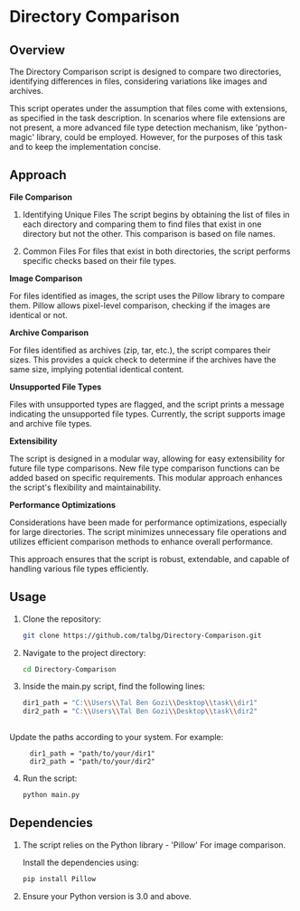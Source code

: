 

# Directory Comparison

## Overview
The Directory Comparison script is designed to compare two directories, identifying differences in files, considering variations like images and archives.

This script operates under the assumption that files come with extensions, as specified in the task description. 
In scenarios where file extensions are not present, a more advanced file type detection mechanism, like 'python-magic' library, could be employed. However, for the purposes of this task and to keep the implementation concise.

## Approach

**File Comparison**
1. Identifying Unique Files
The script begins by obtaining the list of files in each directory and comparing them to find files that exist in one directory but not the other. This comparison is based on file names.

2. Common Files
For files that exist in both directories, the script performs specific checks based on their file types.


**Image Comparison**

For files identified as images, the script uses the Pillow library to compare them. Pillow allows pixel-level comparison, checking if the images are identical or not.


**Archive Comparison**

For files identified as archives (zip, tar, etc.), the script compares their sizes. This provides a quick check to determine if the archives have the same size, implying potential identical content.


**Unsupported File Types**

Files with unsupported types are flagged, and the script prints a message indicating the unsupported file types. Currently, the script supports image and archive file types.


**Extensibility**

The script is designed in a modular way, allowing for easy extensibility for future file type comparisons. New file type comparison functions can be added based on specific requirements. This modular approach enhances the script's flexibility and maintainability.


**Performance Optimizations**

Considerations have been made for performance optimizations, especially for large directories. The script minimizes unnecessary file operations and utilizes efficient comparison methods to enhance overall performance.

This approach ensures that the script is robust, extendable, and capable of handling various file types efficiently.

## Usage

1. Clone the repository:

   ```bash
   git clone https://github.com/talbg/Directory-Comparison.git
   
2. Navigate to the project directory:
      ```bash
      cd Directory-Comparison
    
3. Inside the main.py script, find the following lines:

      ```bash
      dir1_path = "C:\\Users\\Tal Ben Gozi\\Desktop\\task\\dir1"
      dir2_path = "C:\\Users\\Tal Ben Gozi\\Desktop\\task\\dir2"
       
Update the paths according to your system. For example:
         
         dir1_path = "path/to/your/dir1"
         dir2_path = "path/to/your/dir2"
                     
4. Run the script:
   ```bash
   python main.py      

## Dependencies

1. The script relies on the Python library - 'Pillow' For image comparison.

    Install the dependencies using:

     ```bash
    pip install Pillow

2. Ensure your Python version is 3.0 and above.
